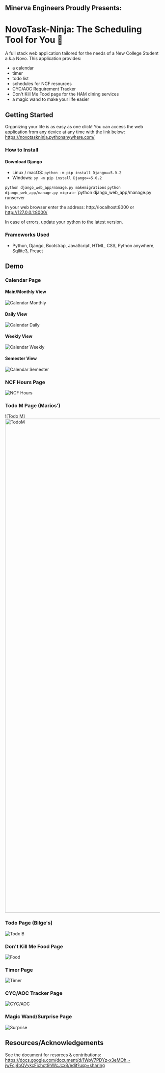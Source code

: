 ## Minerva Engineers Proudly Presents:
# NovoTask-Ninja: The Scheduling Tool for You 🫵

A full stack web application tailored for the needs of a New College Student a.k.a Novo. This application provides:
* a calendar
* timer
* todo list
* schedules for NCF resources
* CYC/AOC Requirement Tracker
* Don't Kill Me Food page for the HAM dining services
* a magic wand to make your life easier

## Getting Started

Organizing your life is as easy as one click! You can access the web application from any device at any time with the link below:
https://novotaskninja.pythonanywhere.com/

### How to Install
#### Download Django
* Linux / macOS:
`python -m pip install Django==5.0.2`
* Windows:
`py -m pip install Django==5.0.2`

`python django_web_app/manage.py makemigrations`
`python django_web_app/manage.py migrate`
`python django_web_app/manage.py runserver

In your web browser enter the address: http://localhost:8000 or http://127.0.0.1:8000/

In case of errors, update your python to the latest version.

### Frameworks Used
* Python, Django, Bootstrap, JavaScript, HTML, CSS, Python anywhere, Sqllite3, Preact

## Demo
### Calendar Page
#### Main/Monthly View
![Calendar Monthly](https://github.com/marios-petrov/NovoTask-Ninja/blob/456b227b6168be1e0d25ec3ff5ab924174a18a06/NovoTaskNinja/static/screenshots/Calendar_monthly.png)
#### Daily View
![Calendar Daily](https://github.com/marios-petrov/NovoTask-Ninja/blob/456b227b6168be1e0d25ec3ff5ab924174a18a06/NovoTaskNinja/static/screenshots/Calendar_daily.png)
#### Weekly View
![Calendar Weekly](https://github.com/marios-petrov/NovoTask-Ninja/blob/456b227b6168be1e0d25ec3ff5ab924174a18a06/NovoTaskNinja/static/screenshots/Calendar_weekly.png)
#### Semester View
![Calendar Semester](https://github.com/marios-petrov/NovoTask-Ninja/blob/456b227b6168be1e0d25ec3ff5ab924174a18a06/NovoTaskNinja/static/screenshots/Calendar_semesterly.png)

### NCF Hours Page
![NCF Hours](https://github.com/marios-petrov/NovoTask-Ninja/blob/456b227b6168be1e0d25ec3ff5ab924174a18a06/NovoTaskNinja/static/screenshots/NCFHours.png)

### Todo M Page (Marios')
![Todo M]<img width="1607" alt="TodoM" src="https://github.com/marios-petrov/NovoTask-Ninja/assets/118226559/5162df2c-c5dd-43c5-8316-0bd4cad36855">


### Todo Page (Bilge's)
![Todo B](https://github.com/marios-petrov/NovoTask-Ninja/blob/456b227b6168be1e0d25ec3ff5ab924174a18a06/NovoTaskNinja/static/screenshots/Todo.png)

### Don't Kill Me Food Page
![Food](https://github.com/marios-petrov/NovoTask-Ninja/blob/456b227b6168be1e0d25ec3ff5ab924174a18a06/NovoTaskNinja/static/screenshots/Food.png)

### Timer Page
![Timer](https://github.com/marios-petrov/NovoTask-Ninja/blob/456b227b6168be1e0d25ec3ff5ab924174a18a06/NovoTaskNinja/static/screenshots/Timer.png)

### CYC/AOC Tracker Page
![CYC/AOC](https://github.com/marios-petrov/NovoTask-Ninja/blob/456b227b6168be1e0d25ec3ff5ab924174a18a06/NovoTaskNinja/static/screenshots/CYCReq.png)

### Magic Wand/Surprise Page
![Surprise](https://github.com/marios-petrov/NovoTask-Ninja/blob/456b227b6168be1e0d25ec3ff5ab924174a18a06/NovoTaskNinja/static/screenshots/Surprise.png)

## Resources/Acknowledgements
See the document for resorces & contributions: https://docs.google.com/document/d/1WpV7PDYz-x3eMOh_-jwFcj4bQVykcFichot9hWcJcx8/edit?usp=sharing
